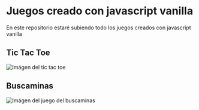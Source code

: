 # Juegos creado con javascript vanilla
En este repositorio estaré subiendo todo los juegos creados con javascript vanilla

## Tic Tac Toe
![Imágen del tic tac toe](https://pbs.twimg.com/media/EfgYdjvXYAE0KJJ?format=jpg&name=large)

## Buscaminas
![Imágen del juego del buscaminas](https://pbs.twimg.com/media/EhXfaOTXsAATdcg?format=png&name=small)
